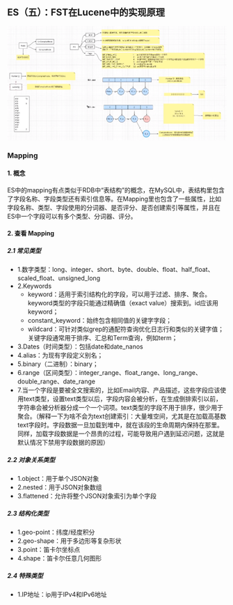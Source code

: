 ## ES（五）：FST在Lucene中的实现原理

![ES（五）：FST在Lucene中的实现原理_1](./pics/ES（五）：FST在Lucene中的实现原理_1.png)



### Mapping
#### 1. 概念
ES中的mapping有点类似于RDB中“表结构”的概念，在MySQL中，表结构里包含了字段名称、字段类型还有索引信息等。在Mapping里也包含了一些属性，比如字段名称、类型、字段使用的分词器、是否评分、是否创建索引等属性，并且在ES中一个字段可以有多个类型、分词器、评分。

#### 2. 查看 Mapping

##### 2.1 常见类型
- 1.数字类型：long、integer、short、byte、double、float、half_float、scaled_float、unsigned_long
- 2.Keywords
  - keyword：适用于索引结构化的字段，可以用于过滤、排序、聚合。keyword类型的字段只能通过精确值（exact value）搜索到。id应该用keyword；
  - constant_keyword：始终包含相同值的关键字字段；
  - wildcard：可针对类似grep的通配符查询优化日志行和类似的关键字值；关键字段通常用于排序、汇总和Term查询，例如term；
- 3.Dates（时间类型）：包括date和date_nanos
- 4.alias：为现有字段定义别名；
- 5.binary（二进制）：binary；
- 6.range（区间类型）：integer_range、float_range、long_range、double_range、date_range
- 7.当一个字段是要被全文搜索的，比如Email内容、产品描述，这些字段应该使用text类型，设置text类型以后，字段内容会被分析，在生成倒排索引以前，字符串会被分析器分成一个一个词项。text类型的字段不用于排序，很少用于聚合。（解释一下为啥不会为text创建索引：大量堆空间，尤其是在加载高基数text字段时。字段数据一旦加载到堆中，就在该段的生命周期内保持在那里。同样，加载字段数据是一个昂贵的过程，可能导致用户遇到延迟问题，这就是默认情况下禁用字段数据的原因）

##### 2.2 对象关系类型
- 1.object：用于单个JSON对象
- 2.nested：用于JSON对象数组
- 3.flattened：允许将整个JSON对象索引为单个字段

##### 2.3 结构化类型
- 1.geo-point：纬度/经度积分
- 2.geo-shape：用于多边形等复杂形状
- 3.point：笛卡尔坐标点
- 4.shape：笛卡尔任意几何图形

##### 2.4 特殊类型
- 1.IP地址：ip用于IPv4和IPv6地址
